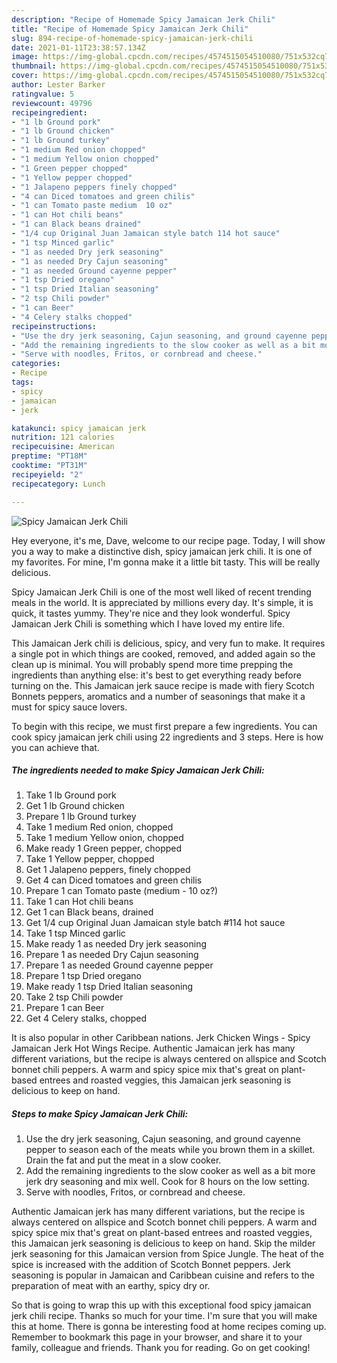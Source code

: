 ```yaml
---
description: "Recipe of Homemade Spicy Jamaican Jerk Chili"
title: "Recipe of Homemade Spicy Jamaican Jerk Chili"
slug: 894-recipe-of-homemade-spicy-jamaican-jerk-chili
date: 2021-01-11T23:38:57.134Z
image: https://img-global.cpcdn.com/recipes/4574515054510080/751x532cq70/spicy-jamaican-jerk-chili-recipe-main-photo.jpg
thumbnail: https://img-global.cpcdn.com/recipes/4574515054510080/751x532cq70/spicy-jamaican-jerk-chili-recipe-main-photo.jpg
cover: https://img-global.cpcdn.com/recipes/4574515054510080/751x532cq70/spicy-jamaican-jerk-chili-recipe-main-photo.jpg
author: Lester Barker
ratingvalue: 5
reviewcount: 49796
recipeingredient:
- "1 lb Ground pork"
- "1 lb Ground chicken"
- "1 lb Ground turkey"
- "1 medium Red onion chopped"
- "1 medium Yellow onion chopped"
- "1 Green pepper chopped"
- "1 Yellow pepper chopped"
- "1 Jalapeno peppers finely chopped"
- "4 can Diced tomatoes and green chilis"
- "1 can Tomato paste medium  10 oz"
- "1 can Hot chili beans"
- "1 can Black beans drained"
- "1/4 cup Original Juan Jamaican style batch 114 hot sauce"
- "1 tsp Minced garlic"
- "1 as needed Dry jerk seasoning"
- "1 as needed Dry Cajun seasoning"
- "1 as needed Ground cayenne pepper"
- "1 tsp Dried oregano"
- "1 tsp Dried Italian seasoning"
- "2 tsp Chili powder"
- "1 can Beer"
- "4 Celery stalks chopped"
recipeinstructions:
- "Use the dry jerk seasoning, Cajun seasoning, and ground cayenne pepper to season each of the meats while you brown them in a skillet. Drain the fat and put the meat in a slow cooker."
- "Add the remaining ingredients to the slow cooker as well as a bit more jerk dry seasoning and mix well. Cook for 8 hours on the low setting."
- "Serve with noodles, Fritos, or cornbread and cheese."
categories:
- Recipe
tags:
- spicy
- jamaican
- jerk

katakunci: spicy jamaican jerk 
nutrition: 121 calories
recipecuisine: American
preptime: "PT18M"
cooktime: "PT31M"
recipeyield: "2"
recipecategory: Lunch

---
```



![Spicy Jamaican Jerk Chili](https://img-global.cpcdn.com/recipes/4574515054510080/751x532cq70/spicy-jamaican-jerk-chili-recipe-main-photo.jpg)

Hey everyone, it's me, Dave, welcome to our recipe page. Today, I will show you a way to make a distinctive dish, spicy jamaican jerk chili. It is one of my favorites. For mine, I'm gonna make it a little bit tasty. This will be really delicious.

Spicy Jamaican Jerk Chili is one of the most well liked of recent trending meals in the world. It is appreciated by millions every day. It's simple, it is quick, it tastes yummy. They're nice and they look wonderful. Spicy Jamaican Jerk Chili is something which I have loved my entire life.

This Jamaican Jerk chili is delicious, spicy, and very fun to make. It requires a single pot in which things are cooked, removed, and added again so the clean up is minimal. You will probably spend more time prepping the ingredients than anything else: it&#39;s best to get everything ready before turning on the. This Jamaican jerk sauce recipe is made with fiery Scotch Bonnets peppers, aromatics and a number of seasonings that make it a must for spicy sauce lovers.


To begin with this recipe, we must first prepare a few ingredients. You can cook spicy jamaican jerk chili using 22 ingredients and 3 steps. Here is how you can achieve that.

<!--inarticleads1-->

##### The ingredients needed to make Spicy Jamaican Jerk Chili:

1. Take 1 lb Ground pork
1. Get 1 lb Ground chicken
1. Prepare 1 lb Ground turkey
1. Take 1 medium Red onion, chopped
1. Take 1 medium Yellow onion, chopped
1. Make ready 1 Green pepper, chopped
1. Take 1 Yellow pepper, chopped
1. Get 1 Jalapeno peppers, finely chopped
1. Get 4 can Diced tomatoes and green chilis
1. Prepare 1 can Tomato paste (medium - 10 oz?)
1. Take 1 can Hot chili beans
1. Get 1 can Black beans, drained
1. Get 1/4 cup Original Juan Jamaican style batch #114 hot sauce
1. Take 1 tsp Minced garlic
1. Make ready 1 as needed Dry jerk seasoning
1. Prepare 1 as needed Dry Cajun seasoning
1. Prepare 1 as needed Ground cayenne pepper
1. Prepare 1 tsp Dried oregano
1. Make ready 1 tsp Dried Italian seasoning
1. Take 2 tsp Chili powder
1. Prepare 1 can Beer
1. Get 4 Celery stalks, chopped


It is also popular in other Caribbean nations. Jerk Chicken Wings - Spicy Jamaican Jerk Hot Wings Recipe. Authentic Jamaican jerk has many different variations, but the recipe is always centered on allspice and Scotch bonnet chili peppers. A warm and spicy spice mix that&#39;s great on plant-based entrees and roasted veggies, this Jamaican jerk seasoning is delicious to keep on hand. 

<!--inarticleads2-->

##### Steps to make Spicy Jamaican Jerk Chili:

1. Use the dry jerk seasoning, Cajun seasoning, and ground cayenne pepper to season each of the meats while you brown them in a skillet. Drain the fat and put the meat in a slow cooker.
1. Add the remaining ingredients to the slow cooker as well as a bit more jerk dry seasoning and mix well. Cook for 8 hours on the low setting.
1. Serve with noodles, Fritos, or cornbread and cheese.


Authentic Jamaican jerk has many different variations, but the recipe is always centered on allspice and Scotch bonnet chili peppers. A warm and spicy spice mix that&#39;s great on plant-based entrees and roasted veggies, this Jamaican jerk seasoning is delicious to keep on hand. Skip the milder jerk seasoning for this Jamaican version from Spice Jungle. The heat of the spice is increased with the addition of Scotch Bonnet peppers. Jerk seasoning is popular in Jamaican and Caribbean cuisine and refers to the preparation of meat with an earthy, spicy dry or. 

So that is going to wrap this up with this exceptional food spicy jamaican jerk chili recipe. Thanks so much for your time. I'm sure that you will make this at home. There is gonna be interesting food at home recipes coming up. Remember to bookmark this page in your browser, and share it to your family, colleague and friends. Thank you for reading. Go on get cooking!

